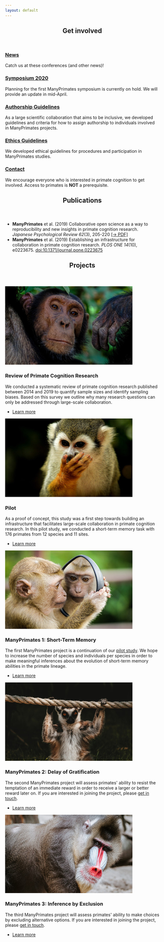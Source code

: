 ```yaml
---
layout: default
---
```


<!-- Section -->
<section>
	<header class="major">
		<h2>Get involved</h2>
	</header>
	<div class="features">
		<article>
			<span class="icon fa-bullhorn"></span>
			<div class="content">
				<h3><a href="{{ 'news' | absolute_url }}">News</a></h3>
				<p>Catch us at these conferences (and other news)!</p>
			</div>
		</article>
		<article>
			<span class="icon fa-users"></span>
			<div class="content">
				<h3><a href="{{ 'symposium2020' | absolute_url }}">Symposium 2020</a></h3>
				<p>Planning for the first ManyPrimates symposium is currently on hold. We will provide an update in mid-April.</p>
				<!-- <p>Join us for the first ManyPrimates symposium, taking place from July 8th to July 10th 2020 at the MPI for Evolutionary Anthropology in Leipzig, Germany.</p> -->
			</div>
		</article>
		<article>
			<span class="icon fa-pencil"></span>
			<div class="content">
				<h3><a href="{{ 'authorship' | absolute_url }}">Authorship Guidelines</a></h3>
				<p>As a large scientific collaboration that aims to be inclusive, we developed guidelines and criteria for how to assign authorship to individuals involved in ManyPrimates projects.</p>
			</div>
		</article>
		<article>
			<span class="icon fa-balance-scale"></span>
			<div class="content">
				<h3><a href="{{ 'ethics' | absolute_url }}">Ethics Guidelines</a></h3>
				<p>We developed ethical guidelines for procedures and participation in ManyPrimates studies.</p>
			</div>
		</article>
		<article>
			<span class="icon fa-paper-plane"></span>
			<div class="content">
				<h3><a href="mailto:{{ site.email }}" target="_blank">Contact</a></h3>
				<p>We encourage everyone who is interested in primate cognition to get involved. Access to primates is <strong>NOT</strong> a prerequisite.</p>
			</div>
		</article>
	</div>
</section>

<!-- Section -->
<section>
	<header class="major">
		<h2>Publications</h2>
	</header>
	<div class="pubs">
		<ul>
			<li><strong>ManyPrimates</strong> et al. (2019) Collaborative open science as a way to reproducibility and new insights in primate cognition research. <i>Japanese Psychological Review 62</i>(3), 205-220 <a href="/assets/pdfs/ManyPrimates_JPR_2019.pdf">[&rarr; PDF]</a></li>
			<li><strong>ManyPrimates</strong> et al. (2019) Establishing an infrastructure for collaboration in primate cognition research. <i>PLOS ONE 14</i>(10), e0223675. <a href="https://doi.org/10.1371/journal.pone.0223675">doi:10.1371/journal.pone.0223675</a></li>
		</ul>
	</div>
</section>

<!-- Section -->
<section>
	<header class="major">
		<h2>Projects</h2>
	</header>
	<div class="posts">
		<article>
			<a href="{{ 'review' | absolute_url }}" class="image"><img src="assets/images/pic10.jpg" alt="" /></a>
			<h3>Review of Primate Cognition Research</h3>
			<p>We conducted a systematic review of primate cognition research published between 2014 and 2019 to quantify sample sizes and identify sampling biases. Based on this survey we outline why many research questions can only be addressed through large-scale collaboration.</p>
			<ul class="actions">
				<li><a href="{{ 'review' | absolute_url }}" class="button">Learn more</a></li>
			</ul>
		</article>
		<article>
			<a href="{{ 'pilot' | absolute_url }}" class="image"><img src="assets/images/pic01.jpg" alt="" /></a>
			<h3>Pilot</h3>
			<p>As a proof of concept, this study was a first step towards building an infrastructure that facilitates large-scale collaboration in primate cognition research. In this pilot study, we conducted a short-term memory task with 176 primates from 12 species and 11 sites. </p>
			<ul class="actions">
				<li><a href="{{ 'pilot' | absolute_url }}" class="button">Learn more</a></li>
			</ul>
		</article>
		<article>
			<a href="{{ 'mp1' | absolute_url }}" class="image"><img src="assets/images/pic04.jpg" alt="" /></a>
			<h3>ManyPrimates 1: Short-Term Memory</h3>
			<p>The first ManyPrimates project is a continuation of our <a href="{{ 'pilot' | absolute_url }}">pilot study</a>. We hope to increase the number of species and individuals per species in order to make meaningful inferences about the evolution of short-term memory abilities in the primate lineage.</p>
			<ul class="actions">
				<li><a href="{{ 'mp1' | absolute_url }}" class="button">Learn more</a></li>
			</ul>
		</article>
		<article>
			<a href="{{ 'mp2' | absolute_url }}" class="image"><img src="assets/images/pic02.jpg" alt="" /></a>
			<h3>ManyPrimates 2: Delay of Gratification</h3>
			<p>The second ManyPrimates project will assess primates' ability to resist the temptation of an immediate reward in order to receive a larger or better reward later on. If you are interested in joining the project, please <a href="mailto:{{ site.email }}" target="_blank">get in touch</a>.</p>
			<ul class="actions">
				<li><a href="{{ 'mp2' | absolute_url }}" class="button">Learn more</a></li>
			</ul>
		</article>
		<article>
			<a href="{{ 'mp3' | absolute_url }}" class="image"><img src="assets/images/pic05.jpg" alt="" /></a>
			<h3>ManyPrimates 3: Inference by Exclusion</h3>
			<p>The third ManyPrimates project will assess primates' ability to make choices by excluding alternative options. If you are interested in joining the project, please <a href="mailto:{{ site.email }}" target="_blank">get in touch</a>.</p>
			<ul class="actions">
				<li><a href="{{ 'mp3' | absolute_url }}" class="button">Learn more</a></li>
			</ul>
		</article>
	</div>
</section>
